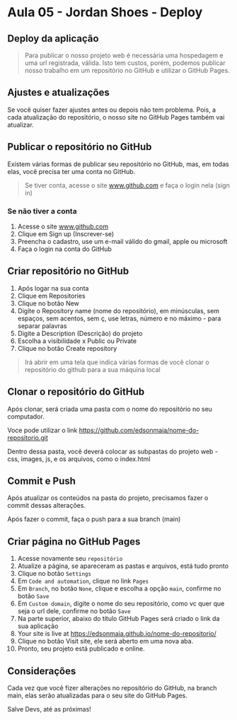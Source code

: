 # Aula 05 - Jordan Shoes - Deploy

## Deploy da aplicação

> Para publicar o nosso projeto web é necessária uma hospedagem e uma url registrada, válida. Isto tem custos, porém, podemos publicar nosso trabalho em um repositório no GitHub e utilizar o GitHub Pages.

## Ajustes e atualizações

Se você quiser fazer ajustes antes ou depois não tem problema. Pois, a cada atualização do repositório, o nosso site no GitHub Pages também vai atualizar.

## Publicar o repositório no GitHub

Existem várias formas de publicar seu repositório no GitHub, mas, em todas elas, você precisa ter uma conta no GitHub.

> Se tiver conta, acesse o site www.github.com e faça o login nela (sign in)

### Se não tiver a conta

1. Acesse o site www.github.com
2. Clique em Sign up (Inscrever-se)
3. Preencha o cadastro, use um e-mail válido do gmail, apple ou microsoft
4. Faça o login na conta do GitHub

## Criar repositório no GitHub

1. Após logar na sua conta
2. Clique em Repositories 
3. Clique no botão New
4. Digite o Repository name (nome do repositório), em minúsculas, sem espaços, sem acentos, sem ç, use letras, número e no máximo - para separar palavras
5. Digite a Description (Descrição) do projeto
6. Escolha a visibilidade x Public ou Private
7. Clique no botão Create repository

> Irá abrir em uma tela que indica várias formas de você clonar o repositório do github para a sua máquina local

## Clonar o repositório do GitHub

Após clonar, será criada uma pasta com o nome do repositório no seu computador.

Voce pode utilizar o link https://github.com/edsonmaia/nome-do-repositorio.git

Dentro dessa pasta, você deverá colocar as subpastas do projeto web - css, images, js, e os arquivos, como o index.html

## Commit e Push

Após atualizar os conteúdos na pasta do projeto, precisamos fazer o commit dessas alterações.

Após fazer o commit, faça o push para a sua branch (main)

## Criar página no GitHub Pages

1. Acesse novamente seu `repositório`
2. Atualize a página, se apareceram as pastas e arquivos, está tudo pronto
3. Clique no botão `Settings`
4. Em `Code and automation`, clique no link `Pages`
5. Em `Branch`, no botão `None`, clique e escolha a opção `main`, confirme no botão `Save`
6. Em `Custom domain`, digite o nome do seu repositório, como vc quer que seja o url dele, confirme no botão `Save`
7. Na parte superior, abaixo do título GitHub Pages será criado o link da sua aplicação
8. Your site is live at https://edsonmaia.github.io/nome-do-repositorio/
9. Clique no botão Visit site, ele será aberto em uma nova aba.
10. Pronto, seu projeto está publicado e online.

## Considerações

Cada vez que você fizer alterações no repositório do GitHub, na branch main, elas serão atualizadas para o seu site do GitHub Pages.

Salve Devs, até as próximas!
